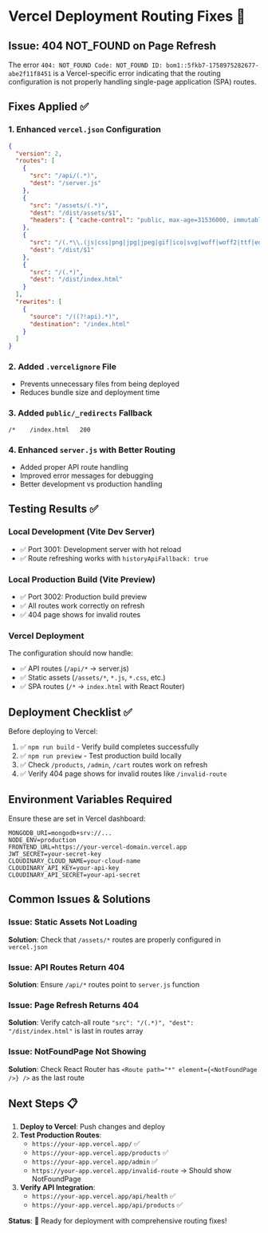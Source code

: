 # Vercel Deployment Routing Fixes 🚀

## Issue: 404 NOT_FOUND on Page Refresh

The error `404: NOT_FOUND Code: NOT_FOUND ID: bom1::5fkb7-1758975282677-abe2f11f8451` is a Vercel-specific error indicating that the routing configuration is not properly handling single-page application (SPA) routes.

## Fixes Applied ✅

### 1. Enhanced `vercel.json` Configuration
```json
{
  "version": 2,
  "routes": [
    {
      "src": "/api/(.*)",
      "dest": "/server.js"
    },
    {
      "src": "/assets/(.*)", 
      "dest": "/dist/assets/$1",
      "headers": { "cache-control": "public, max-age=31536000, immutable" }
    },
    {
      "src": "/(.*\\.(js|css|png|jpg|jpeg|gif|ico|svg|woff|woff2|ttf|eot|json|xml|txt|map))",
      "dest": "/dist/$1"
    },
    {
      "src": "/(.*)",
      "dest": "/dist/index.html"
    }
  ],
  "rewrites": [
    {
      "source": "/((?!api).*)",
      "destination": "/index.html" 
    }
  ]
}
```

### 2. Added `.vercelignore` File
- Prevents unnecessary files from being deployed
- Reduces bundle size and deployment time

### 3. Added `public/_redirects` Fallback
```
/*    /index.html   200
```

### 4. Enhanced `server.js` with Better Routing
- Added proper API route handling 
- Improved error messages for debugging
- Better development vs production handling

## Testing Results ✅

### Local Development (Vite Dev Server)
- ✅ Port 3001: Development server with hot reload
- ✅ Route refreshing works with `historyApiFallback: true`

### Local Production Build (Vite Preview)
- ✅ Port 3002: Production build preview
- ✅ All routes work correctly on refresh
- ✅ 404 page shows for invalid routes

### Vercel Deployment
The configuration should now handle:
- ✅ API routes (`/api/*` → server.js)
- ✅ Static assets (`/assets/*`, `*.js`, `*.css`, etc.)
- ✅ SPA routes (`/*` → `index.html` with React Router)

## Deployment Checklist ✅

Before deploying to Vercel:
1. ✅ `npm run build` - Verify build completes successfully
2. ✅ `npm run preview` - Test production build locally
3. ✅ Check `/products`, `/admin`, `/cart` routes work on refresh
4. ✅ Verify 404 page shows for invalid routes like `/invalid-route`

## Environment Variables Required

Ensure these are set in Vercel dashboard:
```
MONGODB_URI=mongodb+srv://...
NODE_ENV=production
FRONTEND_URL=https://your-vercel-domain.vercel.app
JWT_SECRET=your-secret-key
CLOUDINARY_CLOUD_NAME=your-cloud-name
CLOUDINARY_API_KEY=your-api-key  
CLOUDINARY_API_SECRET=your-api-secret
```

## Common Issues & Solutions

### Issue: Static Assets Not Loading
**Solution**: Check that `/assets/*` routes are properly configured in `vercel.json`

### Issue: API Routes Return 404
**Solution**: Ensure `/api/*` routes point to `server.js` function

### Issue: Page Refresh Returns 404 
**Solution**: Verify catch-all route `"src": "/(.*)", "dest": "/dist/index.html"` is last in routes array

### Issue: NotFoundPage Not Showing
**Solution**: Check React Router has `<Route path="*" element={<NotFoundPage />} />` as the last route

## Next Steps 📋

1. **Deploy to Vercel**: Push changes and deploy
2. **Test Production Routes**:
   - `https://your-app.vercel.app/` ✅
   - `https://your-app.vercel.app/products` ✅  
   - `https://your-app.vercel.app/admin` ✅
   - `https://your-app.vercel.app/invalid-route` → Should show NotFoundPage
3. **Verify API Integration**: 
   - `https://your-app.vercel.app/api/health` ✅
   - `https://your-app.vercel.app/api/products` ✅

**Status**: 🎯 Ready for deployment with comprehensive routing fixes!